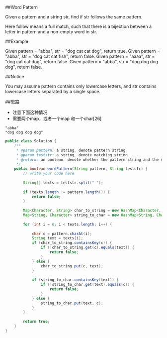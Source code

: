 ##Word Pattern

  Given a pattern and a string str, find if str follows the same pattern.

  Here follow means a full match, such that there is a bijection between a letter in pattern and a non-empty word in str.

##Example

  Given pattern = "abba", str = "dog cat cat dog", return true.
  Given pattern = "abba", str = "dog cat cat fish", return false.
  Given pattern = "aaaa", str = "dog cat cat dog", return false.
  Given pattern = "abba", str = "dog dog dog dog", return false.

##Notice

  You may assume pattern contains only lowercase letters, and str contains lowercase letters separated by a single space.
  
##思路
- 注意下面这种情况
- 需要两个map，或者一个map 和一个char[26]

```
"abba"
"dog dog dog dog"
```

```java
public class Solution {
    /**
     * @param pattern: a string, denote pattern string
     * @param teststr: a string, denote matching string
     * @return: an boolean, denote whether the pattern string and the matching string match or not
     */
    public boolean wordPattern(String pattern, String teststr) {
        // write your code here
        
        String[] texts = teststr.split(" ");
        
        if (texts.length != pattern.length()) {
            return false;
        }
        
        Map<Character, String> char_to_string = new HashMap<Character, String>();
        Map<String, Character> string_to_char = new HashMap<String, Character>();
        
        for (int i = 0; i < texts.length; i++) {
            
            char c = pattern.charAt(i);
            String text = texts[i];
            if (char_to_string.containsKey(c)) {
                if (!char_to_string.get(c).equals(text)) {
                    return false;
                }
            } else {
                char_to_string.put(c, text);
            }
            
            if (string_to_char.containsKey(text)) {
                if (!string_to_char.get(text).equals(c)) {
                    return false;
                }
            } else {
                string_to_char.put(text, c);
            }
        }
        
        return true;
    }
}
```
